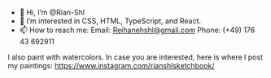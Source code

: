 - 👋 Hi, I’m @Rian-Shl
- 👀 I’m interested in CSS, HTML, TypeScript, and React.
- 📫 How to reach me:
  Email: Reihanehshl@gmail.com
  Phone: (+49) 176 43 692911

I also paint with watercolors. In case you are interested, here is where I post my paintings:
  https://www.instagram.com/rianshlsketchbook/
  
  

<!---
Rian-Shl/Rian-Shl is a ✨ special ✨ repository because its `README.md` (this file) appears on your GitHub profile.
You can click the Preview link to take a look at your changes.
--->
